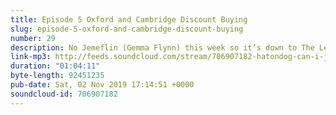 ```yaml
---
title: Episode 5 Oxford and Cambridge Discount Buying
slug: episode-5-oxford-and-cambridge-discount-buying
number: 29
description: No Jemeflin (Gemma Flynn) this week so it’s down to The Lemsip Boys™ to discuss the iconic Apprentice ‘run about finding things’ week. Get on board for some big shagging news and, as always, a lotta Lottie bashing. Tweet us @siobhainma @gemmaflynn and @stuartmcp if you have any Apprentice news we should know about or how comes eggs are white.
link-mp3: http://feeds.soundcloud.com/stream/706907182-hatondog-can-i-just-say-ep29-episode-5-oxford-and-cambridge-discount-buying.mp3
duration: "01:04:11"
byte-length: 92451235
pub-date: Sat, 02 Nov 2019 17:14:51 +0000
soundcloud-id: 706907182
---
```

